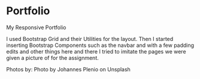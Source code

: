 # Portfolio

My Responsive Portfolio 

I used Bootstrap Grid and their Utilities for the layout. Then I started inserting Bootstrap Components such as the navbar and with a few padding edits and other things here and there I tried to imitate the pages we were given a picture of for the assignment.

Photos by: Photo by Johannes Plenio on Unsplash